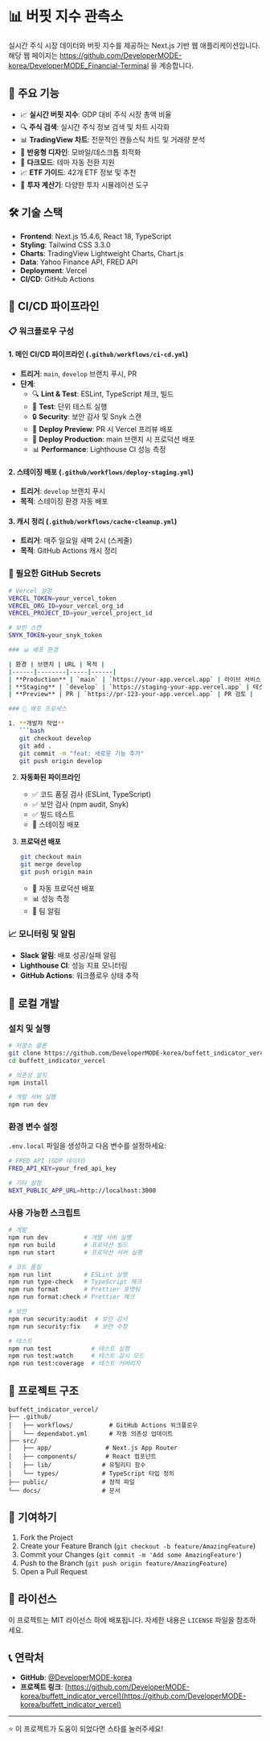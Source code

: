 # 📊 버핏 지수 관측소

실시간 주식 시장 데이터와 버핏 지수를 제공하는 Next.js 기반 웹 애플리케이션입니다.
해당 웹 페이지는 https://github.com/DeveloperMODE-korea/DeveloperMODE_Financial-Terminal 을 계승합니다.

## 🚀 주요 기능

- 📈 **실시간 버핏 지수**: GDP 대비 주식 시장 총액 비율
- 🔍 **주식 검색**: 실시간 주식 정보 검색 및 차트 시각화
- 📊 **TradingView 차트**: 전문적인 캔들스틱 차트 및 거래량 분석
- 📱 **반응형 디자인**: 모바일/데스크톱 최적화
- 🌙 **다크모드**: 테마 자동 전환 지원
- 📈 **ETF 가이드**: 42개 ETF 정보 및 추천
- 🧮 **투자 계산기**: 다양한 투자 시뮬레이션 도구

## 🛠️ 기술 스택

- **Frontend**: Next.js 15.4.6, React 18, TypeScript
- **Styling**: Tailwind CSS 3.3.0
- **Charts**: TradingView Lightweight Charts, Chart.js
- **Data**: Yahoo Finance API, FRED API
- **Deployment**: Vercel
- **CI/CD**: GitHub Actions

## 🔄 CI/CD 파이프라인

### 📋 워크플로우 구성

#### 1. **메인 CI/CD 파이프라인** (`.github/workflows/ci-cd.yml`)
- **트리거**: `main`, `develop` 브랜치 푸시, PR
- **단계**:
  - 🔍 **Lint & Test**: ESLint, TypeScript 체크, 빌드
  - 🧪 **Test**: 단위 테스트 실행
  - 🔒 **Security**: 보안 감사 및 Snyk 스캔
  - 🚀 **Deploy Preview**: PR 시 Vercel 프리뷰 배포
  - 🚀 **Deploy Production**: main 브랜치 시 프로덕션 배포
  - 📊 **Performance**: Lighthouse CI 성능 측정

#### 2. **스테이징 배포** (`.github/workflows/deploy-staging.yml`)
- **트리거**: `develop` 브랜치 푸시
- **목적**: 스테이징 환경 자동 배포

#### 3. **캐시 정리** (`.github/workflows/cache-cleanup.yml`)
- **트리거**: 매주 일요일 새벽 2시 (스케줄)
- **목적**: GitHub Actions 캐시 정리

### 🔐 필요한 GitHub Secrets

```bash
# Vercel 설정
VERCEL_TOKEN=your_vercel_token
VERCEL_ORG_ID=your_vercel_org_id
VERCEL_PROJECT_ID=your_vercel_project_id

# 보안 스캔
SNYK_TOKEN=your_snyk_token

### 📊 배포 환경

| 환경 | 브랜치 | URL | 목적 |
|------|--------|-----|------|
| **Production** | `main` | `https://your-app.vercel.app` | 라이브 서비스 |
| **Staging** | `develop` | `https://staging-your-app.vercel.app` | 테스트 환경 |
| **Preview** | PR | `https://pr-123-your-app.vercel.app` | PR 검토 |

### 🔄 배포 프로세스

1. **개발자 작업**
   ```bash
   git checkout develop
   git add .
   git commit -m "feat: 새로운 기능 추가"
   git push origin develop
   ```

2. **자동화된 파이프라인**
   - ✅ 코드 품질 검사 (ESLint, TypeScript)
   - ✅ 보안 검사 (npm audit, Snyk)
   - ✅ 빌드 테스트
   - 🚀 스테이징 배포

3. **프로덕션 배포**
   ```bash
   git checkout main
   git merge develop
   git push origin main
   ```
   - 🚀 자동 프로덕션 배포
   - 📊 성능 측정
   - 📧 팀 알림

### 📈 모니터링 및 알림

- **Slack 알림**: 배포 성공/실패 알림
- **Lighthouse CI**: 성능 지표 모니터링
- **GitHub Actions**: 워크플로우 상태 추적

## 🚀 로컬 개발

### 설치 및 실행

```bash
# 저장소 클론
git clone https://github.com/DeveloperMODE-korea/buffett_indicator_vercel.git
cd buffett_indicator_vercel

# 의존성 설치
npm install

# 개발 서버 실행
npm run dev
```

### 환경 변수 설정

`.env.local` 파일을 생성하고 다음 변수를 설정하세요:

```bash
# FRED API (GDP 데이터)
FRED_API_KEY=your_fred_api_key

# 기타 설정
NEXT_PUBLIC_APP_URL=http://localhost:3000
```

### 사용 가능한 스크립트

```bash
# 개발
npm run dev          # 개발 서버 실행
npm run build        # 프로덕션 빌드
npm run start        # 프로덕션 서버 실행

# 코드 품질
npm run lint         # ESLint 실행
npm run type-check   # TypeScript 체크
npm run format       # Prettier 포맷팅
npm run format:check # Prettier 체크

# 보안
npm run security:audit  # 보안 감사
npm run security:fix    # 보안 수정

# 테스트
npm run test           # 테스트 실행
npm run test:watch     # 테스트 감시 모드
npm run test:coverage  # 테스트 커버리지
```

## 📁 프로젝트 구조

```
buffett_indicator_vercel/
├── .github/
│   ├── workflows/          # GitHub Actions 워크플로우
│   └── dependabot.yml      # 자동 의존성 업데이트
├── src/
│   ├── app/               # Next.js App Router
│   ├── components/        # React 컴포넌트
│   ├── lib/              # 유틸리티 함수
│   └── types/            # TypeScript 타입 정의
├── public/               # 정적 파일
└── docs/                 # 문서
```

## 🤝 기여하기

1. Fork the Project
2. Create your Feature Branch (`git checkout -b feature/AmazingFeature`)
3. Commit your Changes (`git commit -m 'Add some AmazingFeature'`)
4. Push to the Branch (`git push origin feature/AmazingFeature`)
5. Open a Pull Request

## 📄 라이선스

이 프로젝트는 MIT 라이선스 하에 배포됩니다. 자세한 내용은 `LICENSE` 파일을 참조하세요.

## 📞 연락처

- **GitHub**: [@DeveloperMODE-korea](https://github.com/DeveloperMODE-korea)
- **프로젝트 링크**: [https://github.com/DeveloperMODE-korea/buffett_indicator_vercel](https://github.com/DeveloperMODE-korea/buffett_indicator_vercel)

---

⭐ 이 프로젝트가 도움이 되었다면 스타를 눌러주세요!
